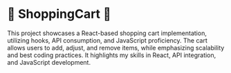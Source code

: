 # 🛒 ShoppingCart 🛒
This project showcases a React-based shopping cart implementation, utilizing hooks, API consumption, and JavaScript proficiency. The cart allows users to add, adjust, and remove items, while emphasizing scalability and best coding practices. It highlights my skills in React, API integration, and JavaScript development.
